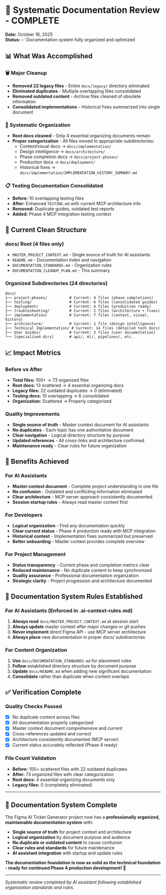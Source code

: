 # 🎉 Systematic Documentation Review - COMPLETE

**Date:** October 16, 2025  
**Status:** ✅ Documentation system fully organized and optimized

## 📊 **What Was Accomplished**

### **🗑️ Major Cleanup**
- **Removed 22 legacy files** - Entire `docs/legacy/` directory eliminated
- **Eliminated duplicates** - Multiple overlapping files consolidated  
- **Removed outdated content** - Archive files cleaned of obsolete information
- **Consolidated implementations** - Historical fixes summarized into single document

### **📁 Systematic Organization**
- **Root docs cleaned** - Only 4 essential organizing documents remain
- **Proper categorization** - All files moved to appropriate subdirectories:
  - Context/visual docs → `docs/implementation/`
  - Design intelligence → `docs/architecture/`  
  - Phase completion docs → `docs/project-phases/`
  - Production docs → `docs/deployment/`
  - Historical fixes → `docs/implementation/IMPLEMENTATION_HISTORY_SUMMARY.md`

### **📋 Testing Documentation Consolidated**
- **Before:** 10 overlapping testing files
- **After:** Enhanced `TESTING.md` with current MCP architecture info
- **Removed:** Duplicate guides, outdated test reports
- **Added:** Phase 4 MCP integration testing context

## 🎯 **Current Clean Structure**

### **docs/ Root (4 files only)**
- `MASTER_PROJECT_CONTEXT.md` - Single source of truth for AI assistants
- `README.md` - Documentation index and navigation
- `DOCUMENTATION_STANDARDS.md` - Organization rules
- `DOCUMENTATION_CLEANUP_PLAN.md` - This summary

### **Organized Subdirectories (24 directories)**
```
docs/
├── project-phases/          # Current: 4 files (phase completions)
├── testing/                 # Current: 6 files (consolidated guides)
├── deployment/              # Current: 4 files (production ready)
├── troubleshooting/         # Current: 2 files (architecture + fixes)
├── implementation/          # Current: 7 files (context, visual, history)
├── architecture/            # Current: 1 file (design intelligence)
├── Technical Implementation/ # Current: 14 files (detailed tech docs)
├── User Guides/             # Current: 3 files (user documentation)
└── [specialized dirs]       # api/, ml/, pipelines/, etc.
```

## 📈 **Impact Metrics**

### **Before vs After**
- **Total files:** 100+ → 73 organized files
- **Root docs:** 13 scattered → 4 essential organizing docs  
- **Legacy files:** 22 outdated duplicates → 0 (eliminated)
- **Testing docs:** 10 overlapping → 6 consolidated
- **Organization:** Scattered → Properly categorized

### **Quality Improvements**
- **Single source of truth** - Master context document for AI assistants
- **No duplicates** - Each topic has one authoritative document
- **Clear navigation** - Logical directory structure by purpose
- **Updated references** - All cross-links and architecture confirmed
- **Maintenance ready** - Clear rules for future organization

## 🚀 **Benefits Achieved**

### **For AI Assistants**
- **Master context document** - Complete project understanding in one file
- **No confusion** - Outdated and conflicting information eliminated
- **Clear architecture** - MCP server approach consistently documented
- **Session startup rules** - Always read master context first

### **For Developers**
- **Logical organization** - Find any documentation quickly
- **Clear current status** - Phase 4 production ready with MCP integration
- **Historical context** - Implementation fixes summarized but preserved
- **Better onboarding** - Master context provides complete overview

### **For Project Management**
- **Status transparency** - Current phase and completion metrics clear
- **Reduced maintenance** - No duplicate content to keep synchronized
- **Quality assurance** - Professional documentation organization
- **Strategic clarity** - Project progression and architecture documented

## 🎯 **Documentation System Rules Established**

### **For AI Assistants (Enforced in .ai-context-rules.md)**
1. **Always read** `docs/MASTER_PROJECT_CONTEXT.md` at session start
2. **Always update** master context after major changes or git pushes
3. **Never implement** direct Figma API - use MCP server architecture
4. **Always place** new documentation in proper docs/ subdirectories

### **For Content Organization**
1. **Use** `docs/DOCUMENTATION_STANDARDS.md` for placement rules
2. **Follow** established directory structure by document purpose
3. **Update** `docs/README.md` when adding new significant documentation
4. **Consolidate** rather than duplicate when content overlaps

## ✅ **Verification Complete**

### **Quality Checks Passed**
- [x] No duplicate content across files
- [x] All documentation properly categorized  
- [x] Master context document comprehensive and current
- [x] Cross-references updated and correct
- [x] Architecture consistently documented (MCP server)
- [x] Current status accurately reflected (Phase 4 ready)

### **File Count Validation**
- **Before:** 100+ scattered files with 22 outdated duplicates
- **After:** 73 organized files with clear categorization
- **Root docs:** 4 essential organizing documents only
- **Legacy files:** 0 (completely eliminated)

---

## 🎉 **Documentation System Complete**

The Figma AI Ticket Generator project now has a **professionally organized, maintainable documentation system** with:

- **Single source of truth** for project context and architecture
- **Logical organization** by document purpose and audience  
- **No duplicate or outdated content** to cause confusion
- **Clear rules and standards** for future maintenance
- **AI assistant integration** with startup and update rules

**The documentation foundation is now as solid as the technical foundation - ready for continued Phase 4 production development! 🚀**

---

*Systematic review completed by AI assistant following established organization standards and rules.*